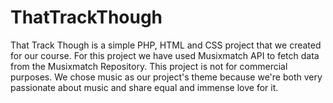 # ThatTrackThough
That Track Though is a simple PHP, HTML and CSS project that we created for our course. For this project we have used Musixmatch API to fetch data from the Musixmatch Repository. This project is not for commercial purposes. We chose music as our project's theme because we're both very passionate about music and share equal and immense love for it.
